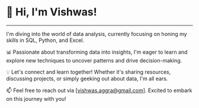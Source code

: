 # 👋 Hi, I'm Vishwas!

---

I'm diving into the world of data analysis, currently focusing on honing my skills in SQL, Python, and Excel.

📊 Passionate about transforming data into insights, I'm eager to learn and explore new techniques to uncover patterns and drive decision-making.

💡 Let's connect and learn together! Whether it's sharing resources, discussing projects, or simply geeking out about data, I'm all ears.

📫 Feel free to reach out via [vishwas.aggra@gmail.com]. Excited to embark on this journey with you!
